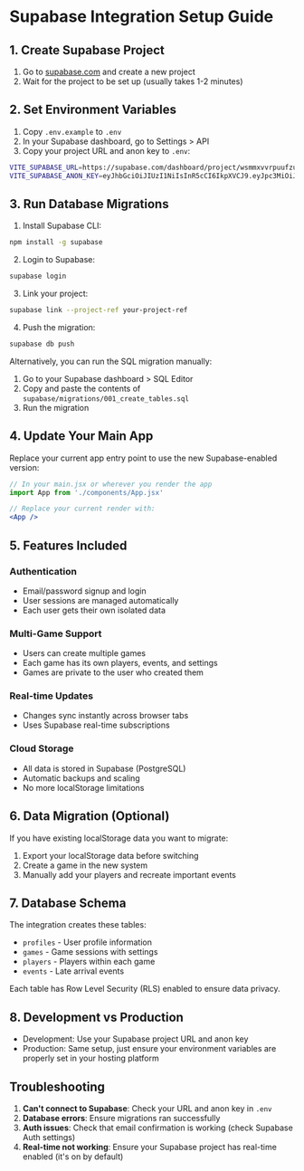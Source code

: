 # Supabase Integration Setup Guide

## 1. Create Supabase Project

1. Go to [supabase.com](https://supabase.com) and create a new project
2. Wait for the project to be set up (usually takes 1-2 minutes)

## 2. Set Environment Variables

1. Copy `.env.example` to `.env`
2. In your Supabase dashboard, go to Settings > API
3. Copy your project URL and anon key to `.env`:

```bash
VITE_SUPABASE_URL=https://supabase.com/dashboard/project/wsmmxvvrpuufzuqkvscs
VITE_SUPABASE_ANON_KEY=eyJhbGciOiJIUzI1NiIsInR5cCI6IkpXVCJ9.eyJpc3MiOiJzdXBhYmFzZSIsInJlZiI6IndzbW14dnZycHV1Znp1cWt2c2NzIiwicm9sZSI6ImFub24iLCJpYXQiOjE3NTU2Nzk0ODYsImV4cCI6MjA3MTI1NTQ4Nn0.Pm46X6Tstye_Jx9aOpvU2NCdy79nuGs7xNh7c9M463Q
```

## 3. Run Database Migrations

1. Install Supabase CLI:
```bash
npm install -g supabase
```

2. Login to Supabase:
```bash
supabase login
```

3. Link your project:
```bash
supabase link --project-ref your-project-ref
```

4. Push the migration:
```bash
supabase db push
```

Alternatively, you can run the SQL migration manually:
1. Go to your Supabase dashboard > SQL Editor
2. Copy and paste the contents of `supabase/migrations/001_create_tables.sql`
3. Run the migration

## 4. Update Your Main App

Replace your current app entry point to use the new Supabase-enabled version:

```jsx
// In your main.jsx or wherever you render the app
import App from './components/App.jsx'

// Replace your current render with:
<App />
```

## 5. Features Included

### Authentication
- Email/password signup and login
- User sessions are managed automatically
- Each user gets their own isolated data

### Multi-Game Support
- Users can create multiple games
- Each game has its own players, events, and settings
- Games are private to the user who created them

### Real-time Updates
- Changes sync instantly across browser tabs
- Uses Supabase real-time subscriptions

### Cloud Storage
- All data is stored in Supabase (PostgreSQL)
- Automatic backups and scaling
- No more localStorage limitations

## 6. Data Migration (Optional)

If you have existing localStorage data you want to migrate:

1. Export your localStorage data before switching
2. Create a game in the new system
3. Manually add your players and recreate important events

## 7. Database Schema

The integration creates these tables:
- `profiles` - User profile information
- `games` - Game sessions with settings
- `players` - Players within each game
- `events` - Late arrival events

Each table has Row Level Security (RLS) enabled to ensure data privacy.

## 8. Development vs Production

- Development: Use your Supabase project URL and anon key
- Production: Same setup, just ensure your environment variables are properly set in your hosting platform

## Troubleshooting

1. **Can't connect to Supabase**: Check your URL and anon key in `.env`
2. **Database errors**: Ensure migrations ran successfully
3. **Auth issues**: Check that email confirmation is working (check Supabase Auth settings)
4. **Real-time not working**: Ensure your Supabase project has real-time enabled (it's on by default)